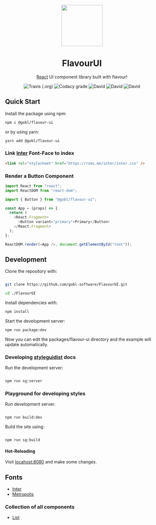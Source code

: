 <p align="center"><img  width="135" src="https://svgshare.com/i/G40.svg" /></p>
<h1 align="center">FlavourUI</h1>
<p align="center"><a href="https://github.com/facebook/react">React</a> UI component library built with flavour!</p>
<p align="center">
  <img alt="Travis (.org)" src="https://img.shields.io/travis/gobl-software/FlavourUI?style=flat-square">
  <img alt="Codacy grade" src="https://img.shields.io/codacy/grade/71c28e9b05424da7a084c29304e2a4fb?style=flat-square">
  <img alt="David" src="https://img.shields.io/david/gobl-software/FlavourUI?style=flat-square">
  <img alt="David" src="https://img.shields.io/david/dev/gobl-software/FlavourUI?style=flat-square">
  <img alt="David" src="https://img.shields.io/david/peer/gobl-software/FlavourUI?style=flat-square">
</p>

## Quick Start

Install the package using npm:

```bash
npm i @gobl/flavour-ui
```

or by using yarn:

```bash
yarn add @gobl/flavour-ui
```

### Link [Inter](https://github.com/rsms/inter) Font-Face to index

```html
<link rel="stylesheet" href="https://rsms.me/inter/inter.css" />
```

### Render a Button Component

```javascript
import React from "react";
import ReactDOM from "react-dom";

import { Button } from "@gobl/flavour-ui";

const App = (props) => {
  return (
    <React.Fragment>
      <Button variant="primary">Primary</Button>
    </React.Fragment>
  );
};

ReactDOM.render(<App />, document.getElementById("root"));
```

## Development

Clone the repository with:

```bash

git clone https://github.com/gobl-software/FlavourUI.git

cd ./FlavourUI
```

Install dependencies with:

```bash
npm install
```

Start the development server:

```bash
npm run package:dev
```

Now you can edit the packages/flavour-ui directory and the example will update automatically.

### Developing [styleguidist](https://github.com/styleguidist/react-styleguidist) docs

Run the development server:

```bash

npm run sg:server

```

### Playground for developing styles

Run development server:

```bash

npm run build:dev

```

Build the site using:

```bash

npm run sg:build

```

#### Hot-Reloading

Visit [locahost:8080](http://localhost:8080) and make some changes.

## Fonts

- [Inter](https://github.com/rsms/inter)
- [Metropolis](https://github.com/chrismsimpson/Metropolis)

### Collection of all components

- [List](https://gobl-software.github.io/FlavourUI/)
